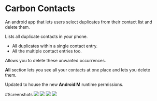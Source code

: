 Carbon Contacts
================
An android app that lets users select duplicates from their contact list and delete them.

Lists all duplicate contacts in your phone.
  - All duplicates within a single contact entry.
  - All the multiple contact entries too.
 
Allows you to delete these unwanted occurrences.

<strong>All</strong> section lets you see all your contacts at one place and lets you delete them.

Updated to house the new <strong>Android M</strong> runtime permissions.

#Screenshots
![](https://raw.github.com/abhijith0505/CarbonContacts/tree/master/Screenshots/sc1.png?raw=true)
![](https://raw.github.com/abhijith0505/CarbonContacts/tree/master/Screenshots/sc2.png?raw=true)
![](https://raw.github.com/abhijith0505/CarbonContacts/tree/master/Screenshots/sc3.png?raw=true)
![](https://raw.github.com/abhijith0505/CarbonContacts/tree/master/Screenshots/sc4.png?raw=true)




